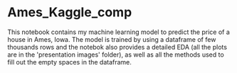 # Ames_Kaggle_comp

This notebook contains my machine learning model to predict the price of a house in Ames, Iowa.
The model is trained by using a dataframe of few thousands rows and the notebok also provides a
detailed EDA (all the plots are in the 'presentation images' folder), as well as all the methods used to fill out the empty spaces in the dataframe.

